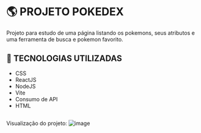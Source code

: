 # :earth_americas: PROJETO POKEDEX
 Projeto para estudo de uma página listando os pokemons, seus atributos e uma ferramenta de busca e pokemon favorito.
 
## :rocket: TECNOLOGIAS UTILIZADAS

- CSS
- ReactJS
- NodeJS
- Vite
- Consumo de API
- HTML

##

Visualização do projeto: 
![image](https://github.com/giobrtn/pokedex/assets/20981749/a8e6ed18-2a94-41a4-9f88-acf3fe2f33f8)
